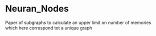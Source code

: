 # Neuran_Nodes
Paper of subgraphs to calculate an upper limit on number of memories which here correspond tot a unique graph
